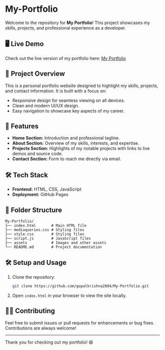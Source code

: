 # My-Portfolio

Welcome to the repository for **My Portfolio**! This project showcases my skills, projects, and professional experience as a developer.

## 🖥️ Live Demo
Check out the live version of my portfolio here:
[My Portfolio](https://gopalkrishna2004.github.io/My-Portfolio)

## 📁 Project Overview
This is a personal portfolio website designed to highlight my skills, projects, and contact information. It is built with a focus on:

- Responsive design for seamless viewing on all devices.
- Clean and modern UI/UX design.
- Easy navigation to showcase key aspects of my career.

## 🚀 Features
- **Home Section:** Introduction and professional tagline.
- **About Section:** Overview of my skills, interests, and expertise.
- **Projects Section:** Highlights of my notable projects with links to live demos and source code.
- **Contact Section:** Form to reach me directly via email.

## 🛠️ Tech Stack
- **Frontend:** HTML, CSS, JavaScript
- **Deployment:** GitHub Pages

## 📂 Folder Structure
```plaintext
My-Portfolio/
├── index.html       # Main HTML file
├── mediaqueries.css # Styling files
├── style.css        # Styling files
├── script.js        # JavaScript files
├── assets           # Images and other assets
└── README.md        # Project documentation
```

## 🛠️ Setup and Usage
1. Clone the repository:
   ```bash
   git clone https://github.com/gopalkrishna2004/My-Portfolio.git
   ```
2. Open `index.html` in your browser to view the site locally.

## 👷‍♂️ Contributing
Feel free to submit issues or pull requests for enhancements or bug fixes. Contributions are always welcome!

---

Thank you for checking out my portfolio! 😄
